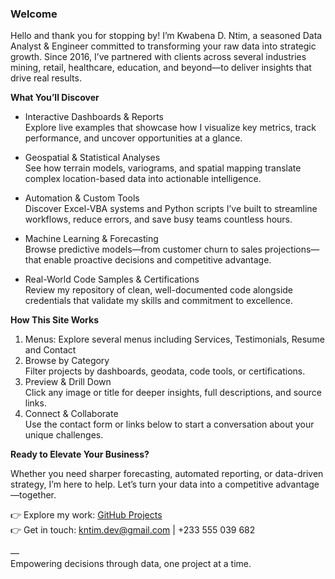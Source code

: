  <h3><b>Welcome</b></h3>

Hello and thank you for stopping by! I’m Kwabena D. Ntim, a seasoned Data Analyst & Engineer committed to transforming your raw data into strategic growth. Since 2016, I’ve partnered with clients across several industries mining, retail, healthcare, education, and beyond—to deliver insights that drive real results.

 <b>What You’ll Discover</b>

- Interactive Dashboards & Reports  
  Explore live examples that showcase how I visualize key metrics, track performance, and uncover opportunities at a glance.

- Geospatial & Statistical Analyses  
  See how terrain models, variograms, and spatial mapping translate complex location-based data into actionable intelligence.

- Automation & Custom Tools  
  Discover Excel-VBA systems and Python scripts I’ve built to streamline workflows, reduce errors, and save busy teams countless hours.

- Machine Learning & Forecasting  
  Browse predictive models—from customer churn to sales projections—that enable proactive decisions and competitive advantage.

- Real-World Code Samples & Certifications  
  Review my repository of clean, well-documented code alongside credentials that validate my skills and commitment to excellence.

 <b>How This Site Works</b>
1. Menus:
   Explore several menus including Services, Testimonials, Resume and Contact
2. Browse by Category  
   Filter projects by dashboards, geodata, code tools, or certifications.  
3. Preview & Drill Down  
   Click any image or title for deeper insights, full descriptions, and source links.  
4. Connect & Collaborate  
   Use the contact form or links below to start a conversation about your unique challenges.

 <b>Ready to Elevate Your Business?</b>

Whether you need sharper forecasting, automated reporting, or data-driven strategy, I’m here to help. Let’s turn your data into a competitive advantage—together.  

👉 Explore my work: [GitHub Projects](https://github.com/kwabs21/Projects)  
👉 Get in touch: kntim.dev@gmail.com | +233 555 039 682  

––  
Empowering decisions through data, one project at a time.  
